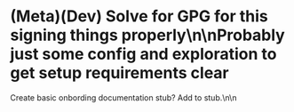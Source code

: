 # (Meta)(Dev) Solve for GPG for this signing things properly\n\nProbably just some config and exploration to get  setup requirements clear

Create basic onbording documentation stub?
Add to stub.\n\n<!-- GitHub Issue #220 -->